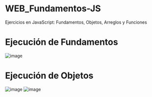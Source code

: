 # WEB_Fundamentos-JS
Ejercicios en JavaScript: Fundamentos, Objetos, Arreglos y Funciones

# Ejecución de Fundamentos
![image](https://github.com/dilan-flores/WEB_Fundamentos-JS/assets/117755180/241350d5-5715-4948-978f-4cb444fbd4f4)

# Ejecución de Objetos
![image](https://github.com/dilan-flores/WEB_Fundamentos-JS/assets/117755180/880d8d26-97a1-48d0-a888-6137348e1ba1)
![image](https://github.com/dilan-flores/WEB_Fundamentos-JS/assets/117755180/c462c09a-1c7c-458c-98fd-47b67e1374de)


